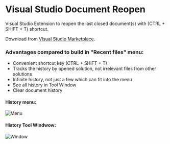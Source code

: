 # Visual Studio Document Reopen
Visual Studio Extension to reopen the last closed document(s) with (CTRL + SHIFT + T) shortcut.

Download from [Visual Studio Marketplace](https://marketplace.visualstudio.com/items?itemName=major.VSDocumentReopen).

### Advantages compared to build in "Recent files" menu:
- Convenient shortcut key (CTRL + SHIFT + T)
- Tracks the history by opened solution, not irrelevant files from other solutions
- Infinite history, not just a few which can fit into the menu
- See all history in Tool Window
- Clear document history

#### History menu:
![Menu](https://github.com/majorimi/vs-reopen/blob/master/VSDocumentReopen/VSDocumentReopen/Resources/VsToolsMenu.png?raw=true "Document history menu")

#### History Tool Windwow:
![Window](https://github.com/majorimi/vs-reopen/blob/master/VSDocumentReopen/VSDocumentReopen/Resources/VsToolsWindow.png?raw=true "Document history Tool Window")